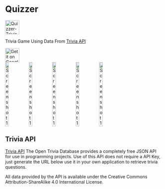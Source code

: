 # Quizzer

<img src='https://github.com/DevKazonovic/Quizzer/blob/653e246c2b8d0e8daf7c96e1a9ae678b9dfe54d5/app/src/main/ic_launcher-playstore.png' alt='Quizzer-Trivia Game' height='45' /> 

Trivia Game Using Data From [Trivia API](https://opentdb.com/api_config.php)

<a href='https://play.google.com/store/apps/details?id=com.devkazonovic.projects.quizzer'>
   <img src='https://simplemobiletools.com/assets/images/google-play.png' alt='Get it on Google Play' height='45' />
</a>
</br>

<div style="display:flex;">
    <img src="https://github.com/DevKazonovic/Quizzer-Docs/blob/main/screenshot1.jpeg" width="15%" alt="Screenshot1" />
    <img src="https://github.com/DevKazonovic/Quizzer-Docs/blob/main/screenshot2.jpeg" width="15%" alt="Screenshot1" />
    <img src="https://github.com/DevKazonovic/Quizzer-Docs/blob/main/screenshot3.jpeg" width="15%" alt="Screenshot1" />
    <img src="https://github.com/DevKazonovic/Quizzer-Docs/blob/main/screenshot4.jpeg" width="15%" alt="Screenshot1" />
    <img src="https://github.com/DevKazonovic/Quizzer-Docs/blob/main/screenshot5.jpeg" width="15%" alt="Screenshot1" />

</div>

## Trivia API

[Trivia API](https://opentdb.com/api_config.php)
The Open Trivia Database provides a completely free JSON API for use in programming projects. Use of this API does not require a API Key, just generate the URL below use it in your own application to retrieve trivia questions.

All data provided by the API is available under the Creative Commons Attribution-ShareAlike 4.0 International License. 
